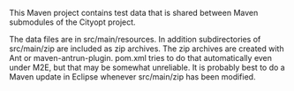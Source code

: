 This Maven project contains test data that is shared between
Maven submodules of the Cityopt project.

The data files are in src/main/resources.  In addition subdirectories
of src/main/zip are included as zip archives.  The zip archives are
created with Ant or maven-antrun-plugin.  pom.xml tries to do that
automatically even under M2E, but that may be somewhat unreliable.
It is probably best to do a Maven update in Eclipse
whenever src/main/zip has been modified.
